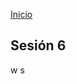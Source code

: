 <!-- No borrar o modificar -->
[Inicio](./index.md)

## Sesión 6


<!-- Su documentación aquí -->


w
s

